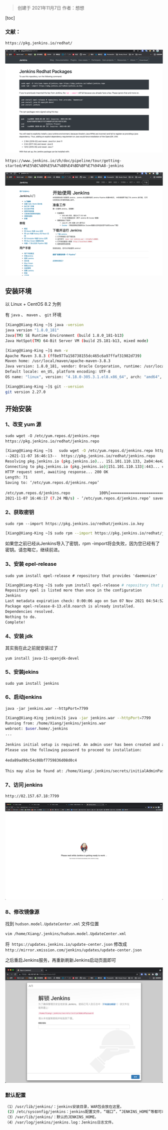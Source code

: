 > 创建于 2021年11月7日
> 作者：想想

[toc]

### 文献：

```
https://pkg.jenkins.io/redhat/
```

![image-20211107170700855](images/image-20211107170700855.png)

```
https://www.jenkins.io/zh/doc/pipeline/tour/getting-started/#%E5%BC%80%E5%A7%8B%E4%BD%BF%E7%94%A8-jenkins
```

![image-20211107170726459](images/image-20211107170726459.png)

## 安装环境

以 Linux +  CentOS 8.2 为例

有 `java` 、 `maven` 、 `git` 环境

```sh
[Xiang@Xiang-King ~]$ java -version
java version "1.8.0_181"
Java(TM) SE Runtime Environment (build 1.8.0_181-b13)
Java HotSpot(TM) 64-Bit Server VM (build 25.181-b13, mixed mode)
```

```sh
[Xiang@Xiang-King ~]$ mvn -v
Apache Maven 3.8.3 (ff8e977a158738155dc465c6a97ffaf31982d739)
Maven home: /usr/local/maven/apache-maven-3.8.3
Java version: 1.8.0_181, vendor: Oracle Corporation, runtime: /usr/local/java/jdk1.8.0_181/jre
Default locale: en_US, platform encoding: UTF-8
OS name: "linux", version: "4.18.0-305.3.1.el8.x86_64", arch: "amd64", family: "unix"
```

```sh
[Xiang@Xiang-King ~]$ git --version
git version 2.27.0
```

## 开始安装

### 1、改变 yum 源

`sudo wget -O /etc/yum.repos.d/jenkins.repo https://pkg.jenkins.io/redhat/jenkins.repo`

```sh
[Xiang@Xiang-King ~]$   sudo wget -O /etc/yum.repos.d/jenkins.repo https://pkg.jenkins.io/redhat/jenkins.repo
--2021-11-07 16:46:13--  https://pkg.jenkins.io/redhat/jenkins.repo
Resolving pkg.jenkins.io (pkg.jenkins.io)... 151.101.110.133, 2a04:4e42:1a::645
Connecting to pkg.jenkins.io (pkg.jenkins.io)|151.101.110.133|:443... connected.
HTTP request sent, awaiting response... 200 OK
Length: 71
Saving to: ‘/etc/yum.repos.d/jenkins.repo’

/etc/yum.repos.d/jenkins.repo             100%[=====================================================================================>]      71  --.-KB/s    in 0s      
2021-11-07 16:46:17 (7.24 MB/s) - ‘/etc/yum.repos.d/jenkins.repo’ saved [71/71]
```

### 2、获取密钥

`sudo rpm --import https://pkg.jenkins.io/redhat/jenkins.io.key`

```sh
[Xiang@Xiang-King ~]$ sudo rpm --import https://pkg.jenkins.io/redhat/jenkins.io.key
```

如果您之前已经从Jenkins导入了密钥，rpm -import将会失败，因为您已经有了密钥。请忽略它，继续前进。

### 3、安装 epel-release

`sudo yum install epel-release # repository that provides 'daemonize'`

```sh
[Xiang@Xiang-King ~]$ sudo yum install epel-release # repository that provides 'daemonize'
Repository epel is listed more than once in the configuration
Jenkins                                                                                                                                  10 kB/s |  94 kB     00:09    
Last metadata expiration check: 0:00:06 ago on Sun 07 Nov 2021 04:54:52 PM CST.
Package epel-release-8-13.el8.noarch is already installed.
Dependencies resolved.
Nothing to do.
Complete!
```

### 4、安装 jdk

其实我在此之前就安装过了

`yum install java-11-openjdk-devel`

### 5、安装jekins

`sudo yum install jenkins`

### 6、启动jenkins

`java -jar jenkins.war --httpPort=7799`

```sh
[Xiang@Xiang-King jenkins]$ java -jar jenkins.war --httpPort=7799
Running from: /home/Xiang/jenkins/jenkins.war
webroot: $user.home/.jenkins
...

Jenkins initial setup is required. An admin user has been created and a password generated.
Please use the following password to proceed to installation:

4eda89ad90c54c08bf7759836d08d0c4

This may also be found at: /home/Xiang/.jenkins/secrets/initialAdminPassword
```

### 7、访问 jenkins

```
http://82.157.67.18:7799
```

![image-20211107171957889](images/image-20211107171957889.png)

### 8、修改镜像源

找到 `hudson.model.UpdateCenter.xml` 文件位置

```sh
vim /home/Xiang/.jenkins/hudson.model.UpdateCenter.xml
```

将` https://updates.jenkins.io/update-center.json` 修改成 `http://mirror.xmission.com/jenkins/updates/update-center.json`

之后重启Jenkins服务，再重新刷新Jenkins启动页面即可

![image-20211107173817121](images/image-20211107173817121.png)

### 默认配置

```sh
（1）/usr/lib/jenkins/：jenkins安装目录，WAR包会放在这里。
 (2) /etc/sysconfig/jenkins：jenkins配置文件，“端口”，“JENKINS_HOME”等都可以在这里配置。
（3）/var/lib/jenkins/：默认的JENKINS_HOME。
（4）/var/log/jenkins/jenkins.log：Jenkins日志文件。
```


